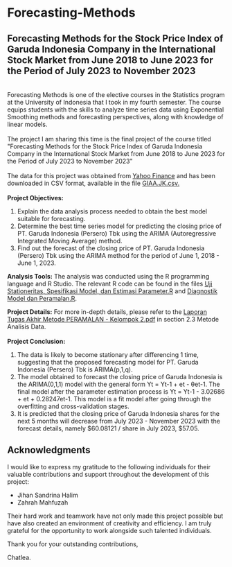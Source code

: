 # Forecasting-Methods
## Forecasting Methods for the Stock Price Index of Garuda Indonesia Company in the International Stock Market from June 2018 to June 2023 for the Period of July 2023 to November 2023
\
Forecasting Methods is one of the elective courses in the Statistics program at the University of Indonesia that I took in my fourth semester. The course equips students with the skills to analyze time series data using Exponential Smoothing methods and forecasting perspectives, along with knowledge of linear models.\
\
The project I am sharing this time is the final project of the course titled "Forecasting Methods for the Stock Price Index of Garuda Indonesia Company in the International Stock Market from June 2018 to June 2023 for the Period of July 2023 to November 2023"\
\
The data for this project was obtained from [Yahoo Finance](https://finance.yahoo.com/quote/GIAA.JK/history?p=GIAA.JK) and has been downloaded in CSV format, available in the file [GIAA.JK.csv.](https://github.com/ChatleaShakira/Forecasting-Methods/blob/0c6dec311edc38d079fa415d46d14c0d6f358c5c/GIAA.JK.csv)\
\
**Project Objectives:**
1. Explain the data analysis process needed to obtain the best model suitable for forecasting.
2. Determine the best time series model for predicting the closing price of PT. Garuda Indonesia (Persero) Tbk using the ARIMA (Autoregressive Integrated Moving Average) method.
3. Find out the forecast of the closing price of PT. Garuda Indonesia (Persero) Tbk using the ARIMA method for the period of June 1, 2018 - June 1, 2023.

**Analysis Tools:**
The analysis was conducted using the R programming language and R Studio. The relevant R code can be found in the files [Uji Stationeritas, Spesifikasi Model, dan Estimasi Parameter.R](https://github.com/ChatleaShakira/Forecasting-Methods/blob/82e9291a6bce68edba4a33728c88584a056e8dc7/Uji%20Stasioneritas%2C%20Spesifikasi%20Model%2C%20dan%20Estimasi%20Parameter.R) and [Diagnostik Model dan Peramalan.R](https://github.com/ChatleaShakira/Forecasting-Methods/blob/4c14fd0e7be6ef4ba3419e83c94190e68933ecc9/Diagnostic%20Model%20dan%20Peramalan.R).

**Project Details:**
For more in-depth details, please refer to the [Laporan Tugas Akhir Metode PERAMALAN - Kelompok 2.pdf](https://github.com/ChatleaShakira/Forecasting-Methods/blob/e5950104c778971689dd9e8eb1c9bc1424039753/Laporan%20Tugas%20Akhir%20Metode%20Peramalan%20-%20Kelompok%202.pdf) in section 2.3 Metode Analisis Data.\
\
**Project Conclusion:**
1. The data is likely to become stationary after differencing 1 time, suggesting that the proposed forecasting model for PT. Garuda Indonesia (Persero) Tbk is ARIMA(p,1,q).
2. The model obtained to forecast the closing price of Garuda Indonesia is the ARIMA(0,1,1) model with the general form Yt = Yt-1 + et - θet-1. The final model after the parameter estimation process is Yt = Yt-1 - 3.02686 + et + 0.28247et-1. This model is a fit model after going through the overfitting and cross-validation stages.
3. It is predicted that the closing price of Garuda Indonesia shares for the next 5 months will decrease from July 2023 - November 2023 with the forecast details, namely $60.08121 / share in July 2023, $57.05.

## Acknowledgments

I would like to express my gratitude to the following individuals for their valuable contributions and support throughout the development of this project:
- Jihan Sandrina Halim
- Zahrah Mahfuzah

Their hard work and teamwork have not only made this project possible but have also created an environment of creativity and efficiency. I am truly grateful for the opportunity to work alongside such talented individuals.

Thank you for your outstanding contributions,

Chatlea.



